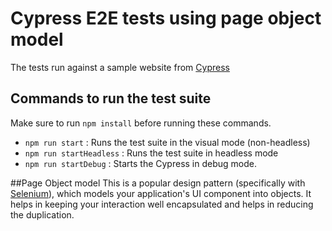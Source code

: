 # Cypress E2E tests using page object model
The tests run against a sample website from [Cypress](https://example.cypress.io/)

## Commands to run the test suite
Make sure to run `npm install` before running these commands.
* `npm run start` : Runs the test suite in the visual mode (non-headless)
* `npm run startHeadless` : Runs the test suite in headless mode
* `npm run startDebug` :  Starts the Cypress in debug mode.

##Page Object model
This is a popular design pattern (specifically with [Selenium](https://github.com/SeleniumHQ/selenium/wiki/PageObjects)), which models your application's UI component into objects. It helps in keeping your interaction well encapsulated and helps in reducing the duplication. 

